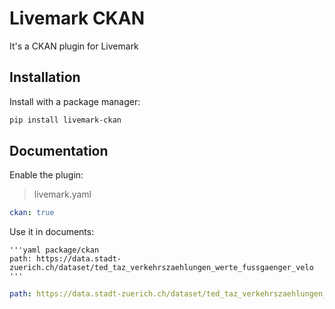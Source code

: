 # Livemark CKAN

It's a CKAN plugin for Livemark

## Installation

Install with a package manager:

```bash
pip install livemark-ckan
```

## Documentation

Enable the plugin:

> livemark.yaml

```yaml
ckan: true
```

Use it in documents:

```
'''yaml package/ckan
path: https://data.stadt-zuerich.ch/dataset/ted_taz_verkehrszaehlungen_werte_fussgaenger_velo
'''
```

```yaml package/ckan
path: https://data.stadt-zuerich.ch/dataset/ted_taz_verkehrszaehlungen_werte_fussgaenger_velo
```
